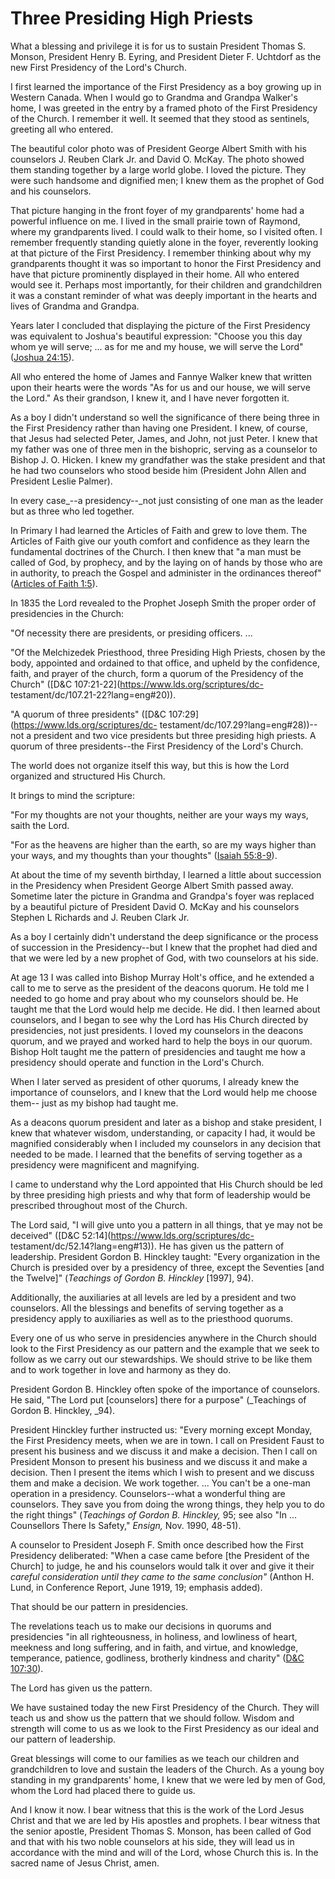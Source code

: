 # Three Presiding High Priests

What a blessing and privilege it is for us to sustain President Thomas S.
Monson, President Henry B. Eyring, and President Dieter F. Uchtdorf as the new
First Presidency of the Lord's Church.

I first learned the importance of the First Presidency as a boy growing up in
Western Canada. When I would go to Grandma and Grandpa Walker's home, I was
greeted in the entry by a framed photo of the First Presidency of the Church.
I remember it well. It seemed that they stood as sentinels, greeting all who
entered.

The beautiful color photo was of President George Albert Smith with his
counselors J. Reuben Clark Jr. and David O. McKay. The photo showed them
standing together by a large world globe. I loved the picture. They were such
handsome and dignified men; I knew them as the prophet of God and his
counselors.

That picture hanging in the front foyer of my grandparents' home had a
powerful influence on me. I lived in the small prairie town of Raymond, where
my grandparents lived. I could walk to their home, so I visited often. I
remember frequently standing quietly alone in the foyer, reverently looking at
that picture of the First Presidency. I remember thinking about why my
grandparents thought it was so important to honor the First Presidency and
have that picture prominently displayed in their home. All who entered would
see it. Perhaps most importantly, for their children and grandchildren it was
a constant reminder of what was deeply important in the hearts and lives of
Grandma and Grandpa.

Years later I concluded that displaying the picture of the First Presidency
was equivalent to Joshua's beautiful expression: "Choose you this day whom ye
will serve; ... as for me and my house, we will serve the Lord" ([Joshua
24:15](https://www.lds.org/scriptures/ot/josh/24.15?lang=eng#14)).

All who entered the home of James and Fannye Walker knew that written upon
their hearts were the words "As for us and our house, we will serve the Lord."
As their grandson, I knew it, and I have never forgotten it.

As a boy I didn't understand so well the significance of there being three in
the First Presidency rather than having one President. I knew, of course, that
Jesus had selected Peter, James, and John, not just Peter. I knew that my
father was one of three men in the bishopric, serving as a counselor to Bishop
J. O. Hicken. I knew my grandfather was the stake president and that he had
two counselors who stood beside him (President John Allen and President Leslie
Palmer).

In every case_--a presidency--_not just consisting of one man as the leader
but as three who led together.

In Primary I had learned the Articles of Faith and grew to love them. The
Articles of Faith give our youth comfort and confidence as they learn the
fundamental doctrines of the Church. I then knew that "a man must be called of
God, by prophecy, and by the laying on of hands by those who are in authority,
to preach the Gospel and administer in the ordinances thereof" ([Articles of
Faith 1:5](https://www.lds.org/scriptures/pgp/a-of-f/1.5?lang=eng#4)).

In 1835 the Lord revealed to the Prophet Joseph Smith the proper order of
presidencies in the Church:

"Of necessity there are presidents, or presiding officers. ...

"Of the Melchizedek Priesthood, three Presiding High Priests, chosen by the
body, appointed and ordained to that office, and upheld by the confidence,
faith, and prayer of the church, form a quorum of the Presidency of the
Church" ([D&amp;C 107:21-22](https://www.lds.org/scriptures/dc-
testament/dc/107.21-22?lang=eng#20)).

"A quorum of three presidents" ([D&amp;C
107:29](https://www.lds.org/scriptures/dc-
testament/dc/107.29?lang=eng#28))--not a president and two vice presidents but
three presiding high priests. A quorum of three presidents--the First
Presidency of the Lord's Church.

The world does not organize itself this way, but this is how the Lord
organized and structured His Church.

It brings to mind the scripture:

"For my thoughts are not your thoughts, neither are your ways my ways, saith
the Lord.

"For as the heavens are higher than the earth, so are my ways higher than your
ways, and my thoughts than your thoughts" ([Isaiah
55:8-9](https://www.lds.org/scriptures/ot/isa/55.8-9?lang=eng#7)).

At about the time of my seventh birthday, I learned a little about succession
in the Presidency when President George Albert Smith passed away. Sometime
later the picture in Grandma and Grandpa's foyer was replaced by a beautiful
picture of President David O. McKay and his counselors Stephen L Richards and
J. Reuben Clark Jr.

As a boy I certainly didn't understand the deep significance or the process of
succession in the Presidency--but I knew that the prophet had died and that we
were led by a new prophet of God, with two counselors at his side.

At age 13 I was called into Bishop Murray Holt's office, and he extended a
call to me to serve as the president of the deacons quorum. He told me I
needed to go home and pray about who my counselors should be. He taught me
that the Lord would help me decide. He did. I then learned about counselors,
and I began to see why the Lord has His Church directed by presidencies, not
just presidents. I loved my counselors in the deacons quorum, and we prayed
and worked hard to help the boys in our quorum. Bishop Holt taught me the
pattern of presidencies and taught me how a presidency should operate and
function in the Lord's Church.

When I later served as president of other quorums, I already knew the
importance of counselors, and I knew that the Lord would help me choose them--
just as my bishop had taught me.

As a deacons quorum president and later as a bishop and stake president, I
knew that whatever wisdom, understanding, or capacity I had, it would be
magnified considerably when I included my counselors in any decision that
needed to be made. I learned that the benefits of serving together as a
presidency were magnificent and magnifying.

I came to understand why the Lord appointed that His Church should be led by
three presiding high priests and why that form of leadership would be
prescribed throughout most of the Church.

The Lord said, "I will give unto you a pattern in all things, that ye may not
be deceived" ([D&amp;C 52:14](https://www.lds.org/scriptures/dc-
testament/dc/52.14?lang=eng#13)). He has given us the pattern of leadership.
President Gordon B. Hinckley taught: "Every organization in the Church is
presided over by a presidency of three, except the Seventies [and the Twelve]"
(_Teachings of Gordon B. Hinckley_ [1997], 94).

Additionally, the auxiliaries at all levels are led by a president and two
counselors. All the blessings and benefits of serving together as a presidency
apply to auxiliaries as well as to the priesthood quorums.

Every one of us who serve in presidencies anywhere in the Church should look
to the First Presidency as our pattern and the example that we seek to follow
as we carry out our stewardships. We should strive to be like them and to work
together in love and harmony as they do.

President Gordon B. Hinckley often spoke of the importance of counselors. He
said, "The Lord put [counselors] there for a purpose" (_Teachings of Gordon B.
Hinckley, _94).

President Hinckley further instructed us: "Every morning except Monday, the
First Presidency meets, when we are in town. I call on President Faust to
present his business and we discuss it and make a decision. Then I call on
President Monson to present his business and we discuss it and make a
decision. Then I present the items which I wish to present and we discuss them
and make a decision. We work together. ... You can't be a one-man operation in a
presidency. Counselors--what a wonderful thing are counselors. They save you
from doing the wrong things, they help you to do the right things" (_Teachings
of Gordon B. Hinckley,_ 95; see also "In ... Counsellors There Is Safety,"
_Ensign,_ Nov. 1990, 48-51).

A counselor to President Joseph F. Smith once described how the First
Presidency deliberated: "When a case came before [the President of the Church]
to judge, he and his counselors would talk it over and give it their _careful
consideration until they came to the same conclusion"_ (Anthon H. Lund, in
Conference Report, June 1919, 19; emphasis added).

That should be our pattern in presidencies.

The revelations teach us to make our decisions in quorums and presidencies "in
all righteousness, in holiness, and lowliness of heart, meekness and long
suffering, and in faith, and virtue, and knowledge, temperance, patience,
godliness, brotherly kindness and charity" ([D&amp;C
107:30](https://www.lds.org/scriptures/dc-testament/dc/107.30?lang=eng#29)).

The Lord has given us the pattern.

We have sustained today the new First Presidency of the Church. They will
teach us and show us the pattern that we should follow. Wisdom and strength
will come to us as we look to the First Presidency as our ideal and our
pattern of leadership.

Great blessings will come to our families as we teach our children and
grandchildren to love and sustain the leaders of the Church. As a young boy
standing in my grandparents' home, I knew that we were led by men of God, whom
the Lord had placed there to guide us.

And I know it now. I bear witness that this is the work of the Lord Jesus
Christ and that we are led by His apostles and prophets. I bear witness that
the senior apostle, President Thomas S. Monson, has been called of God and
that with his two noble counselors at his side, they will lead us in
accordance with the mind and will of the Lord, whose Church this is. In the
sacred name of Jesus Christ, amen.

